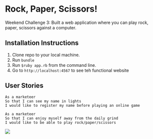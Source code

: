 # Rock, Paper, Scissors!

Weekend Challenge 3: Built a web application where you can play rock, paper, scissors against a computer.

Installation Instructions
-------

1. Clone repo to your local machine.
2. Run `bundle`
3. Run `$ruby app.rb` from the command line.
4. Go to `http://localhost:4567` to see teh functional website

User Stories
----
```
As a marketeer
So that I can see my name in lights
I would like to register my name before playing an online game

As a marketeer
So that I can enjoy myself away from the daily grind
I would like to be able to play rock/paper/scissors
```
![](https://upload.wikimedia.org/wikipedia/commons/6/67/Rock-paper-scissors.svg)
